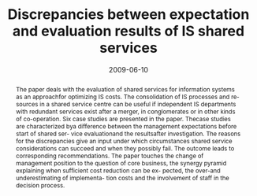 ---
abstract: The paper deals with the evaluation of shared services  for information
  systems as an approachfor optimizing  IS costs. The consolidation of IS processes
  and re-  sources in a shared service centre can be useful if  independent IS departments
  with redundant services  exist after a merger, in conglomerates or in other  kinds
  of co-operation.  Six case studies are presented in the paper. Thecase  studies
  are characterized bya difference between the  management expectations before start
  of shared ser-  vice evaluationand the resultsafter investigation. The  reasons
  for the discrepancies give an input under  which circumstances shared service considerations  can
  succeed and when they possibly fail. The outcome  leads to corresponding recommendations.  The
  paper touches the change of management position  to the question of core business,
  the synergy pyramid  explaining when sufficient cost reduction can be ex-  pected,
  the over-and underestimating of implementa-  tion costs and the involvement of staff
  in the decision  process.
authors:
- Christian Sterba
- Thomas Grechenig
date: '2009-06-10'
featured: false
links:
- name: Publik
  url: https://publik.tuwien.ac.at/showentry.php?ID=183648&lang=2
publication: 'Vortrag: The 14th conference of AIM (Association Information and Management),
  Marrakech, Morocco; 10.06.2009 - 12.06.2009; in: "Proceedings of the AIM 2009",
  (2009), S. 27 - 29'
publication_types:
- '1'
publishDate: '2009-06-10'
title: Discrepancies between expectation and evaluation results of IS shared services
url_pdf: ''
---